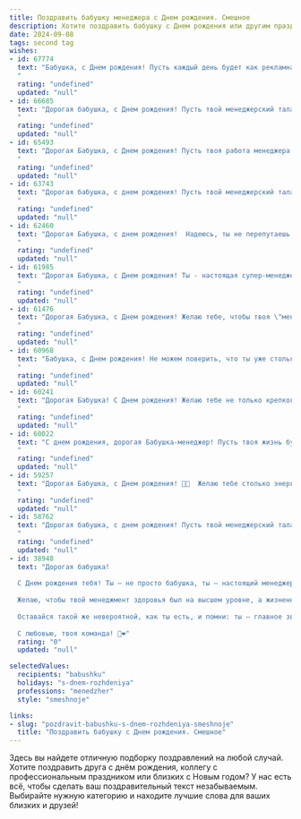```yaml
---
title: Поздравить бабушку менеджера c Днем рождения. Смешное
description: Хотите поздравить бабушку c Днем рождения или другим праздником? Наш ИИ создаст незабываемое поздравление, а вы обязательно выделитесь среди других.  
date: 2024-09-08
tags: second tag
wishes:
- id: 67774
  text: "Бабушка, с Днем рождения! Пусть каждый день будет как рекламная акция \"два по цене одного\" - море счастья и в два раза больше любви! 🎉🎂🍾
  "
  rating: "undefined"
  updated: "null"
- id: 66685
  text: "Дорогая бабушка, с Днем рождения! Пусть твой менеджерский талант всегда будет востребован, даже если это только для того, чтобы организовать внуков на утреннюю зарядку! 🎉🎂
  "
  rating: "undefined"
  updated: "null"
- id: 65493
  text: "Дорогая Бабушка, с Днем рождения! Пусть твоя работа менеджера всегда приносит тебе удовольствие, а клиентов - только самых благодарных и платежеспособных! 😉🥂
  "
  rating: "undefined"
  updated: "null"
- id: 63743
  text: "Дорогая бабушка, с днем рождения! Пусть твой менеджерский талант процветает, а клиенты всегда будут в восторге от твоих \"продаж\" поцелуев и объятий! 🎉🎂
  "
  rating: "undefined"
  updated: "null"
- id: 62460
  text: "Дорогая Бабушка, с днем рождения!  Надеюсь, ты не перепутаешь этот день с очередным днём распродаж в любимом магазине, ведь сегодня твой день!  Желаю тебе столько же скидок на годы жизни, как в Black Friday,  и чтобы твой менеджерский талант всегда получал заслуженную премию - любовь и уважение близких!
  "
  rating: "undefined"
  updated: "null"
- id: 61985
  text: "Дорогая Бабушка, с Днем рождения! Ты - настоящая супер-менеджер, управляющая нашим семейством с не меньшим профессионализмом, чем в офисе. Желаем тебе, чтобы жизнь кипела, как на корпоративной вечеринке, чтобы тебя окружали только позитивные и благодарные \"клиенты\", а улыбка сиять ярче, чем твой бонус! 🎉
  "
  rating: "undefined"
  updated: "null"
- id: 61476
  text: "Дорогая Бабушка, с Днем рождения! Желаю тебе, чтобы твоя \"менеджерская жилка\" проявила себя в твоем возрасте только в том, чтобы управлять внуками и получать от этого удовольствие! 😜🎉
  "
  rating: "undefined"
  updated: "null"
- id: 60968
  text: "Бабушка, с Днем рождения! Не можем поверить, что ты уже столько лет менеджеришь эту огромную семью, но, честно говоря, у тебя это получается лучше, чем у любого директора крупной компании! 😂  Желаем тебе еще больше сил, креатива и, конечно же, скидок на все! 🎉
  "
  rating: "undefined"
  updated: "null"
- id: 60241
  text: "Дорогая Бабушка! С Днем рождения! Желаю тебе не только крепкого здоровья и бодрости, но и чтобы ты продолжала всех \"управлять\" с таким же энтузиазмом, как менеджером своей семьи! 😉  Пусть твоя жизнь будет полна ярких красок, а улыбка не сходит с лица, даже если ты снова влезла в \"дебри\" семейного бюджета! 🎉
  "
  rating: "undefined"
  updated: "null"
- id: 60022
  text: "С днем рождения, дорогая Бабушка-менеджер! Пусть твоя жизнь будет полна удачных сделок, а пенсия —  непрерывными бонусами! 🥳🎉🍾
  "
  rating: "undefined"
  updated: "null"
- id: 59257
  text: "Дорогая Бабушка, с Днем рождения! 🥳🎉  Желаю тебе столько энергии, сколько ты тратишь на поиски скидок в супермаркете. Пусть твоя жизнь будет такой же насыщенной сделками, как твой рабочий день! 😉  Будь здорова, счастлива и всегда помни, что ты - самая крутая менеджер в мире! 💪❤️
  "
  rating: "undefined"
  updated: "null"
- id: 58762
  text: "Дорогая бабушка, с днем рождения! Пусть твой менеджерский талант проявится в увеличении количества тортов на столе, а креативность - в новых рецептах праздничных блюд! Пусть твоя энергия не иссякнет, а только приумножится, как прибыль в успешной компании. С днем рождения, наша любимая бабуля-менеджер! 🎂🎉
  "
  rating: "undefined"
  updated: "null"
- id: 38948
  text: "Дорогая бабушка!
  
  С Днем рождения тебя! Ты — не просто бабушка, ты — настоящий менеджер по счастью нашей семьи! Каждый твой совет и улыбка — как важный бизнес-курс, который мы с удовольствием проходим с каждым годом!
  
  Желаю, чтобы твой менеджмент здоровья был на высшем уровне, а жизненный баланс всегда поддерживался чашечкой вкусного чая и кусочком торта! Пусть в твоем жизненном проекте никогда не будет дефицита радости и всегда хватает ресурсов для новых задумок!
  
  Оставайся такой же невероятной, как ты есть, и помни: ты — главное звено в нашей команде! С днем рождения, наша любимая капитанша!
  
  С любовью, твоя команда! 🎉❤️"
  rating: "0"
  updated: "null"

selectedValues:
  recipients: "babushku"
  holidays: "s-dnem-rozhdeniya"
  professions: "menedzher"
  style: "smeshnoje"

links:
- slug: "pozdravit-babushku-s-dnem-rozhdeniya-smeshnoje"
  title: "Поздравить бабушку c Днем рождения. Смешное"
---
```


Здесь вы найдете отличную подборку поздравлений на любой случай. 
Хотите поздравить друга с днём рождения, коллегу с профессиональным праздником или близких с Новым годом? У нас есть всё, чтобы сделать ваш поздравительный текст незабываемым. Выбирайте нужную категорию и находите лучшие слова для ваших близких и друзей!
